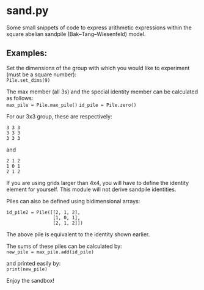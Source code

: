 # sand.py

Some small snippets of code to express arithmetic expressions within the square abelian sandpile (Bak–Tang–Wiesenfeld) model.

## Examples:

Set the dimensions of the group with which you would like to experiment (must be a square number):  
`Pile.set_dims(9)`  

The max member (all 3s) and the special identity member can be calculated as follows:  
`max_pile = Pile.max_pile()`
`id_pile = Pile.zero()`

For our 3x3 group, these are respectively:  

    3 3 3  
    3 3 3  
    3 3 3  

and  

    2 1 2
    1 0 1
    2 1 2


If you are using grids larger than 4x4, you will have to define the identity element for yourself. This module will not derive sandpile identities.

Piles can also be defined using bidimensional arrays:  

    id_pile2 = Pile([[2, 1, 2],
                     [1, 0, 1],
                     [2, 1, 2]])
The above pile is equivalent to the identity shown earlier.

The sums of these piles can be calculated by:  
`new_pile = max_pile.add(id_pile)`

and printed easily by:  
`print(new_pile)`

Enjoy the sandbox!
